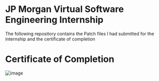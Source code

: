 # JP Morgan Virtual Software Engineering Internship
The following repository contains the Patch files I had submitted for the internship and the certificate of completion

# Certificate of Completion
![image](https://user-images.githubusercontent.com/59190915/87871720-707aa100-c9e5-11ea-8659-b66e69811b03.png)
